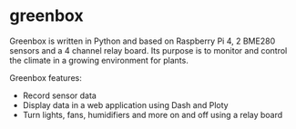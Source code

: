 # greenbox
Greenbox is written in Python and based on Raspberry Pi 4, 2 BME280 sensors and a 4 channel relay board.
Its purpose is to monitor and control the climate in a growing environment for plants.

Greenbox features:
 - Record sensor data
 - Display data in a web application using Dash and Ploty 
 - Turn lights, fans, humidifiers and more on and off using a relay board